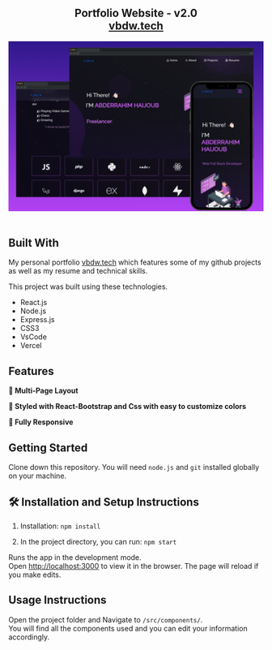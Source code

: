 <h2 align="center">
  Portfolio Website - v2.0<br/>
  <a href="https://vbdw-portfolio.vercel.app" target="_blank">vbdw.tech</a>
</h2>
<div align="center">
  <img alt="Demo" src="./Images/readme-img1.jpeg" />
</div>

<br/>

## Built With

My personal portfolio <a href="https://vbdw-portfolio.vercel.app" target="_blank">vbdw.tech</a> which features some of my github projects as well as my resume and technical skills.<br/>

This project was built using these technologies.

- React.js
- Node.js
- Express.js
- CSS3
- VsCode
- Vercel

## Features

**📖 Multi-Page Layout**

**🎨 Styled with React-Bootstrap and Css with easy to customize colors**

**📱 Fully Responsive**

## Getting Started

Clone down this repository. You will need `node.js` and `git` installed globally on your machine.

## 🛠 Installation and Setup Instructions

1. Installation: `npm install`

2. In the project directory, you can run: `npm start`

Runs the app in the development mode.\
Open [http://localhost:3000](http://localhost:3000) to view it in the browser.
The page will reload if you make edits.

## Usage Instructions

Open the project folder and Navigate to `/src/components/`. <br/>
You will find all the components used and you can edit your information accordingly.
